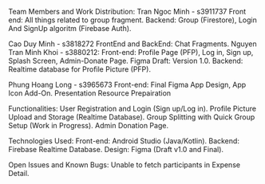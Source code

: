 Team Members and Work Distribution:
Tran Ngoc Minh - s3911737
Front end: All things related to group fragment.
Backend: Group (Firestore), Login And SignUp algoritm (Firebase Auth).

Cao Duy Minh - s3818272
FrontEnd and BackEnd: Chat Fragments.
Nguyen Tran Minh Khoi - s3880212:
Front-end: Profile Page (PFP), Log in, Sign up, Splash Screen, Admin-Donate Page.
Figma Draft: Version 1.0.
Backend: Realtime database for Profile Picture (PFP).

Phung Hoang Long - s3965673
Front-end: Final Figma App Design, App Icon Add-On.
Presentation Resource Prepairation

Functionalities:
User Registration and Login (Sign up/Log in).
Profile Picture Upload and Storage (Realtime Database).
Group Splitting with Quick Group Setup (Work in Progress).
Admin Donation Page.

Technologies Used:
Front-end: Android Studio (Java/Kotlin).
Backend: Firebase Realtime Database.
Design: Figma (Draft v1.0 and Final).

Open Issues and Known Bugs:
Unable to fetch participants in Expense Detail.

